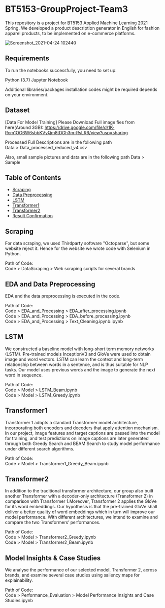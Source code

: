 # BT5153-GroupProject-Team3
This repository is a project for BT5153 Applied Machine Learning 2021 Spring. We developed a product description generator in English for fashion apparel products, to be implemented on e-commerce platforms.  

![Screenshot_2021-04-24 102440](https://user-images.githubusercontent.com/77659181/115944370-ee755680-a4e7-11eb-8fc3-9b421e01e87b.png)


## Requirements
To run the notebooks successfully, you need to set up:

Python (3.7)
Jupyter Notebook

Additional libraries/packages installation codes might be required depends on your environment.

## Dataset
[Data For Model Training]
Please Download Full image fies from here(Around 3GB): https://drive.google.com/file/d/1K-Rcm1OO6W6sbbKVyQm8tDGh3m-RsLR6/view?usp=sharing  

Processed Full Descriptions are in the following path  
Data > Data_processed_reduced_v4.csv

Also, small sample pictures and data are in the following path
Data > Sample

## Table of Contents
- [Scraping](#Scraping)
- [Data Preprocessing](#Data-Preprocessing)
- [LSTM](#LSTM)
- [Transformer1](#Transformer1)
- [Transformer2](#Transformer2)
- [Result Confirmation](#Result-Confirmation)

## Scraping
For data scraping, we used Thirdparty software "Octoparse", but some website reject it. Hence for the website we wrote code with Selenium in Python.

Path of Code:  
Code > DataScraping > Web scraping scripts for several brands

## EDA and Data Preprocessing
EDA and the data preprocessing is executed in the code.

Path of Code:  
Code > EDA_and_Processing > EDA_after_processing.ipynb  
Code > EDA_and_Processing > EDA_before_processing.ipynb  
Code > EDA_and_Processing > Text_Cleaning.ipynb.ipynb  

## LSTM
We constructed a baseline model with long-short term memory networks (LSTM). Pre-trained models InceptionV3 and GloVe were used to obtain image and word vectors. LSTM can learn the context and long-term relationship between words in a sentence, and is thus suitable for NLP tasks. Our model uses previous words and the image to generate the next word in sequence. 

Path of Code:  
Code > Model > LSTM_Beam.ipynb  
Code > Model > LSTM_Greedy.ipynb  

## Transformer1
Transformer 1 adopts a standard Transformer model architecture, incorporating both encoders and decoders that apply attention mechanism. In our project, image features and target captions are passed into the model for training, and test predictions on image captions are later generated through both Greedy Search and BEAM Search to study model performance under different search algorithms.

Path of Code:  
Code > Model > Transformer1_Greedy_Beam.ipynb  

## Transformer2
In addition to the traditional transformer architecture, our group also built another Transformer with a decoder-only architecture (Transformer 2) in comparison with Transformer 1.Moreover, Transformer 2 applies the GloVe for its word embeddings. Our hypothesis is that the pre-trained GloVe shall deliver a better quality of word embeddings which in turn will improve our model performance. With different architectures, we intend to examine and compare the two Transformers’ performances.  

Path of Code:  
Code > Model > Transformer2_Greedy.ipynb  
Code > Model > Transformer2_Beam.ipynb  

## Model Insights & Case Studies  
We analyse the performance of our selected model, Transformer 2, across brands, and examine several case studies using saliency maps for explainability.

Path of Code:  
Code > Performance_Evaluation > Model Performance Insights and Case Studies.ipynb
